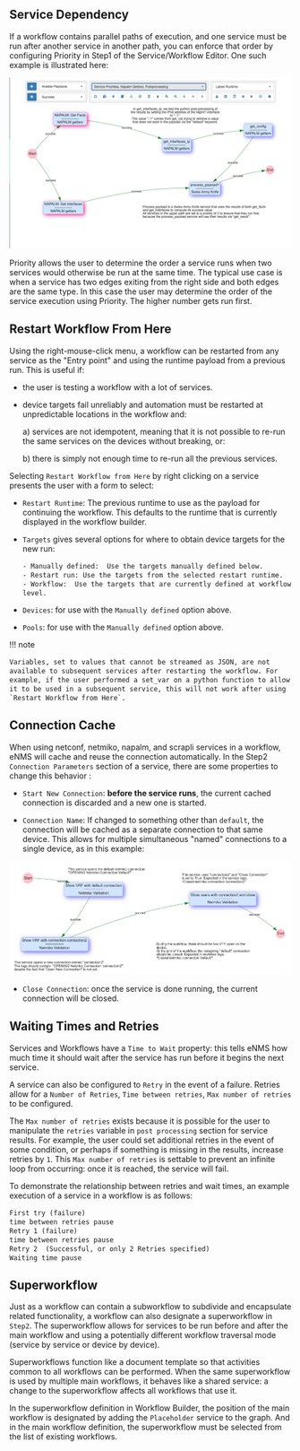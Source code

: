 ## Service Dependency

If a workflow contains parallel paths of execution, and one service must be
run after another service in another path, you can enforce that order
by configuring Priority in Step1 of the Service/Workflow Editor. One such
example is illustrated here:

![Service Dependency](../_static/automation/workflows/service_dependency.png)
 
Priority allows the user to determine the order a service runs when two
services would otherwise be run at the same time. The typical use case is
when a service has two edges exiting from the right side and both edges are
the same type. In this case the user may determine the order of the service
execution using Priority. The higher number gets run first.

## Restart Workflow From Here

Using the right-mouse-click menu, a workflow can be restarted from any
service as the "Entry point" and using the runtime payload from a
previous run. This is useful if:

- the user is testing a workflow with a lot of services.
- device targets fail unreliably and automation must be restarted at 
  unpredictable locations in the workflow and:
  
    a) services are not idempotent, meaning that it is not possible to
       re-run the same services on the devices without breaking, or:

    b) there is simply not enough time to re-run all the previous
       services.
  
Selecting `Restart Workflow from Here` by right clicking on a service 
presents the user with a form to select:

- `Restart Runtime`: The previous runtime to use as the payload for
  continuing the workflow. This defaults to the runtime that is currently
  displayed in the workflow builder.
- `Targets` gives several options for where to obtain device targets for
  the new run:
   
      - Manually defined:  Use the targets manually defined below.
      - Restart run: Use the targets from the selected restart runtime.
      - Workflow:  Use the targets that are currently defined at workflow level.
        
- `Devices`: for use with the `Manually defined` option above.
- `Pools`: for use with the `Manually defined` option above.

!!! note

    Variables, set to values that cannot be streamed as JSON, are not
    available to subsequent services after restarting the workflow. For
    example, if the user performed a set_var on a python function to allow
    it to be used in a subsequent service, this will not work after using
    `Restart Workflow from Here`.

## Connection Cache

When using netconf, netmiko, napalm, and scrapli services in a workflow,
eNMS will cache and reuse the connection automatically. In the Step2
`Connection Parameters` section of a service, there are some properties to
change this behavior :

- `Start New Connection`: **before the service runs**, the current
  cached connection is discarded and a new one is started.
    
- `Connection Name`: If changed to something other than `default`, the
  connection will be cached as a separate connection to that same device.
  This allows for multiple simultaneous "named" connections to a single
  device, as in this example:
  
![Service Dependency](../_static/automation/workflows/multiple_connection_workflow.png)  
    
- `Close Connection`: once the service is done running, the current
  connection will be closed.

## Waiting Times and Retries

Services and Workflows have a `Time to Wait` property: this tells eNMS
how much time it should wait after the service has run before it begins
the next service.

A service can also be configured to `Retry` in the event of a failure. 
Retries allow for a `Number of Retries`, `Time between retries`, `Max
number of retries` to be configured. 

The `Max number of retries` exists because it is possible for the user to
manipulate the `retries` variable in `post processing` section for service
results.  For example, the user could set additional retries in the event
of some condition, or perhaps if something is missing in the results, increase
retries by `1`.  This `Max number of retries` is settable to prevent an
infinite loop from occurring: once it is reached, the service will fail.

To demonstrate the relationship between retries and wait times, an example
execution of a service in a workflow is as follows:

    First try (failure)
    time between retries pause
    Retry 1 (failure)
    time between retries pause
    Retry 2  (Successful, or only 2 Retries specified)
    Waiting time pause

## Superworkflow

Just as a workflow can contain a subworkflow to subdivide and
encapsulate related functionality, a workflow can also designate a
superworkflow in `Step2`. The superworkflow allows for services to
be run before and after the main workflow and using a potentially
different workflow traversal mode (service by service or device by
device). 

Superworkflows function like a document template so that
activities common to all workflows can be performed. When the same
superworkflow is used by multiple main workflows, it behaves like a
shared service: a change to the superworkflow affects all workflows that
use it. 

In the superworkflow definition in Workflow Builder, the
position of the main workflow is designated by adding the `Placeholder`
service to the graph. And in the main workflow definition, the
superworkflow must be selected from the list of existing workflows.
